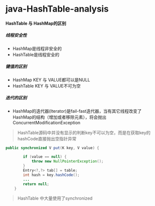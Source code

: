 # java-HashTable-analysis





#### HashTable 与 HashMap的区别

##### 线程安全性

- HashMap是线程非安全的
- HashTable是线程安全的

##### 键值的区别

- HashMap KEY 与 VALUE都可以是NULL
- HashTable   KEY 与 VALUE不可为空



##### 迭代的区别

- HashMap的迭代器(Iterator)是fail-fast迭代器，当有其它线程改变了HashMap的结构（增加或者移除元素），将会抛出ConcurrentModificationException





> HashTable源码中并没有显示的判断key不可以为空，而是在获取key的hashCode直接抛出空指针异常

```java
public synchronized V put(K key, V value) {
        
        if (value == null) {
            throw new NullPointerException();
        }
        Entry<?,?> tab[] = table;
        int hash = key.hashCode();
  		...
        return null;
    }
```



> HashTable 中大量使用了synchronized